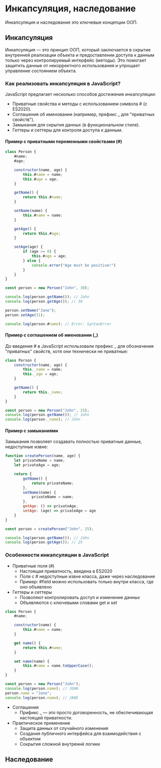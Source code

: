 # Инкапсуляция, наследование

Инкапсуляция и наследование это ключевые концепции ООП.

## Инкапсуляция

Инкапсуляция — это принцип ООП, который заключается в скрытие внутренней реализации объекта и предоставлении доступа к
данным только через контролируемый интерфейс (методы). Это помогает защитить данные от некорректного использования и
упрощает управление состоянием объекта.

### Как реализовать инкапсуляция в JavaScript?

JavaScript предлагает несколько способов достижения инкапсуляции:

* Приватные свойства и методы с использованием символа # (c ES2020).
* Соглашения об именовании (например, префикс _ для "приватных свойств").
* Замыкания для скрытия данных (в функциональном стиле).
* Геттеры и сеттеры для контроля доступа к данным.

#### Пример с приватными переменными свойствами (#)

```js
class Person {
    #name;
    #age;

    constructor(name, age) {
        this.#name = name;
        this.#age = age;
    }

    getName() {
        return this.#name;
    }

    setName(name) {
        this.#name = name;
    }

    getAge() {
        return this.#age;
    }

    setAge(age) {
        if (age >= 0) {
            this.#age = age;
        } else {
            console.error("Age must be positive!")
        }
    }
}

const person = new Person("John", 30);

console.log(person.getName()); // John
console.log(person.getAge()); // 30

person.setName("Jane");
person.setAge(31);

console.log(person.#name); // Error: SyntaxError
```

#### Пример с соглашением об именовании (_)

До введения # в JavaScript использовали префикс _ для обозначения "приватных" свойств, хотя они технически не приватные:

```js
class Person {
    constructor(name, age) {
        this._name = name;
        this._age = age;
    }

    getName() {
        return this._name;
    }
}

const person = new Person("John", 25);
console.log(person.getName()); // John
console.log(person._name); // John
```

#### Пример с замыканиями

Замыкания позволяет создавать полностью приватные данные, недоступные извне:

```js
function createPerson(name, age) {
    let privateName = name;
    let privateAge = age;

    return {
        getName() {
            return privateName;
        },
        setName(name) {
            privateName = name;
        },
        getAge: () => privateAge,
        setAge: (age) => privateAge = age
    }
}

const person = createPerson("John", 25);

console.log(person.getName()); // John
console.log(person.getAge()); // 25
```

### Особенности инкапсуляции в JavaScript

* Приватные поля (#)
    * Настоящая приватность, введена в ES2020
    * Поля с # недоступные извне класса, даже через наследование
    * Пример: #field можно использовать только внутри класса, где оно объявлено
* Геттеры и сеттеры
    * Позволяют контролировать доступ и изменение данных
    * Объявляются с ключевыми словами get и set

```js
class Person {
    #name;

    constructor(name) {
        this.#name = name;
    }

    get name() {
        return this.#name;
    }

    set name(name) {
        this.#name = name.toUpperCase();
    }
}

const person = new Person("John");
console.log(person.name); // JOHN
person.name = "Jane";
console.log(person.name); // JANE
```

* Соглашения
    * Прификс _ — это просто договоренность, не обеспечивающая настоящей приватности.
* Практическое применение
    * Защита данных от случайного изменения
    * Создания публичного интерфейса для взаимодействия с объектом
    * Сокрытия сложной внутреннй логики

## Наследование

